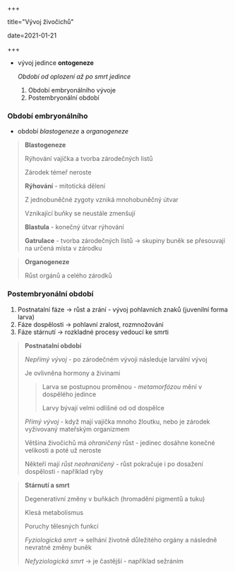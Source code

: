 +++

title="Vývoj živočichů"

date=2021-01-21

+++

- vývoj jedince **ontogeneze**

  *Období od oplození až po smrt jedince*

  1. Období embryonálního vývoje
  2. Postembryonální období

### Období embryonálního 

- období *blastogeneze* a *organogeneze*

> **Blastogeneze** <br>
>
> Rýhování vajíčka a tvorba zárodečných listů <br>
>
> Zárodek témeř neroste <br>
>
> **Rýhování** - mitotická dělení<br>
>
> Z jednobuněčné zygoty vzniká mnohobuněčný útvar<br>
>
> Vznikající buňky se neustále zmenšují <br>
>
> **Blastula** - konečný útvar rýhování
>
> **Gatrulace** - tvorba zárodečných listů $\to$ skupiny buněk se přesouvají na určená místa v zárodku

>  **Organogeneze**<br>
>
> Růst orgánů a celého zárodků<br>

### Postembryonální období

1. Postnatalní fáze $\to$ růst a zrání - vývoj pohlavních znaků (juvenilní forma larva)
2. Fáze dospělosti $\to$ pohlavní zralost, rozmnožování
3. Fáze stárnutí $\to$ rozkladné procesy vedoucí ke smrti

> **Postnatalní období**<br>
>
> *Nepřímý vývoj* - po zárodečném vývoji následuje larvální vývoj<br>
>
> Je ovlivněna hormony a živinami
>
> > Larva se postupnou proměnou  - *metamorfózou* mění v dospělého jedince <br>
> >
> > Larvy bývají velmi odlišné od od dospělce
>
> *Přímý vývoj* - když mají vajíčka mnoho žloutku, nebo je zárodek vyživovaný mateřským organizmem<br>
>
> Většina živočichů má *ohraničený* růst - jedinec dosáhne konečné velikosti a poté už neroste <br>
>
> Někteří mají *růst neohraničený* - růst pokračuje i po dosažení dospělosti - například ryby

> **Stárnutí a smrt**<br>
>
> Degenerativní změny v buňkách (hromadění pigmentů a tuku) <br>
>
> Klesá metabolismus <br>
>
> Poruchy tělesných funkcí <br>
>
> *Fyziologická smrt* $\to$ selhání životně důležitého orgány a následně nevratné změny buněk <br>
>
> *Nefyziologická smrt* $\to$ je častější - například sežráním